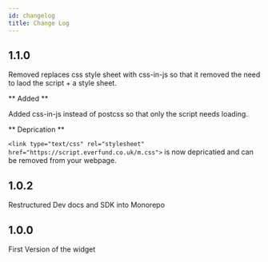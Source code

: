 ```yaml
---
id: changelog
title: Change Log
---
```


## 1.1.0

Removed replaces css style sheet with css-in-js so that it removed the need to laod the script + a style sheet.

** Added **

Added css-in-js instead of postcss so that only the script needs loading.

** Deprication **

`<link type="text/css" rel="stylesheet" href="https://script.everfund.co.uk/m.css">` is now depricatied and can be removed from your webpage.

## 1.0.2

Restructured Dev docs and SDK into Monorepo

## 1.0.0

First Version of the widget
